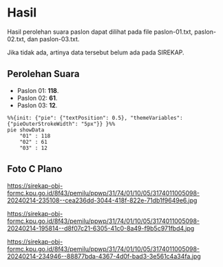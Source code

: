 # Hasil

Hasil perolehan suara paslon dapat dilihat pada file paslon-01.txt, paslon-02.txt, dan paslon-03.txt.

Jika tidak ada, artinya data tersebut belum ada pada SIREKAP.

## Perolehan Suara

 * Paslon 01: **118**.
 * Paslon 02: **61**.
 * Paslon 03: **12**.

```mermaid
%%{init: {"pie": {"textPosition": 0.5}, "themeVariables": {"pieOuterStrokeWidth": "5px"}} }%%
pie showData
    "01" : 118
    "02" : 61
    "03" : 12
```
## Foto C Plano

https://sirekap-obj-formc.kpu.go.id/8f43/pemilu/ppwp/31/74/01/10/05/3174011005098-20240214-235108--cea236dd-3044-418f-822e-71db1f9649e6.jpg

https://sirekap-obj-formc.kpu.go.id/8f43/pemilu/ppwp/31/74/01/10/05/3174011005098-20240214-195814--d8f07c21-6305-41c0-8a49-f9b5c971fbd4.jpg

https://sirekap-obj-formc.kpu.go.id/8f43/pemilu/ppwp/31/74/01/10/05/3174011005098-20240214-234946--88877bda-4367-4d0f-bad3-3e561c4a34fa.jpg
